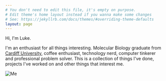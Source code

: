 ```yaml
---
# You don't need to edit this file, it's empty on purpose.
# Edit theme's home layout instead if you wanna make some changes
# See: https://jekyllrb.com/docs/themes/#overriding-theme-defaults
layout: page
---
```


Hi, I'm Luke.

I'm an enthusiast for all things interesting. Molecular Biology graduate from [Cardiff University](http://cf.ac.uk "Cardiff University"), coffee enthusiast, technology nerd, computer tinkerer and professional problem solver. This is a collection of things I've done, projects I've worked on and other things that interest me.

![Me](https://lbarnesnet-s3.s3.amazonaws.com/me.jpg)

